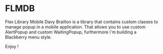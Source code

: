 FLMDB
====
Flex Library Mobile Davy Braillon is a library that contains custom classes to manage popup in a mobile application. That allows you to use custom AlertPopup and custom WaitingPopup, furthermore i'm building a Blackberry menu style.

Enjoy !
